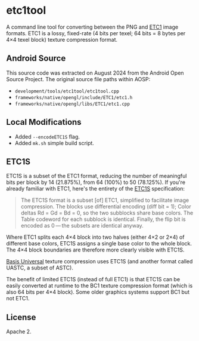 # etc1tool

A command line tool for converting between the PNG and
[ETC1](https://registry.khronos.org/DataFormat/specs/1.3/dataformat.1.3.html#ETC1)
image formats. ETC1 is a lossy, fixed-rate (4 bits per texel; 64 bits = 8 bytes
per 4×4 texel block) texture compression format.

## Android Source

This source code was extracted on August 2024 from the Android Open Source
Project. The original source file paths within AOSP:

- `development/tools/etc1tool/etc1tool.cpp`
- `frameworks/native/opengl/include/ETC1/etc1.h`
- `frameworks/native/opengl/libs/ETC1/etc1.cpp`

## Local Modifications

- Added `--encodeETC1S` flag.
- Added `mk.sh` simple build script.

## ETC1S

ETC1S is a subset of the ETC1 format, reducing the number of meaningful bits
per block by 14 (21.875%), from 64 (100%) to 50 (78.125%). If you're already
familiar with ETC1, here's the entirety of the
[ETC1S](https://registry.khronos.org/DataFormat/specs/1.3/dataformat.1.3.html#ETC1S)
specification:

> The ETC1S format is a subset [of] ETC1, simplified to facilitate image
> compression. The blocks use differential encoding (diff bit = 1); Color
> deltas Rd = Gd = Bd = 0, so the two subblocks share base colors. The Table
> codeword for each subblock is identical. Finally, the flip bit is encoded as
> 0 — the subsets are identical anyway.

Where ETC1 splits each 4×4 block into two halves (either 4×2 or 2×4) of
different base colors, ETC1S assigns a single base color to the whole block.
The 4×4 block boundaries are therefore more clearly visible with ETC1S.

[Basis Universal](https://github.com/BinomialLLC/basis_universal) texture
compression uses ETC1S (and another format called UASTC, a subset of ASTC).

The benefit of limited ETC1S (instead of full ETC1) is that ETC1S can be easily
converted at runtime to the BC1 texture compression format (which is also 64
bits per 4×4 block). Some older graphics systems support BC1 but not ETC1.

## License

Apache 2.
